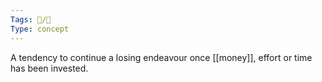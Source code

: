 ```yaml
---
Tags: 🧵/🌱
Type: concept
---
```

A tendency to continue a losing endeavour once [[money]], effort or time has been invested.
